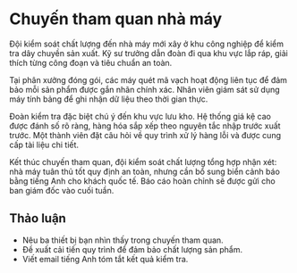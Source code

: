 # Chuyến tham quan nhà máy

Đội kiểm soát chất lượng đến nhà máy mới xây ở khu công nghiệp để kiểm tra dây chuyền sản xuất. Kỹ sư trưởng dẫn đoàn đi qua khu vực lắp ráp, giải thích từng công đoạn và tiêu chuẩn an toàn.

Tại phân xưởng đóng gói, các máy quét mã vạch hoạt động liên tục để đảm bảo mỗi sản phẩm được gắn nhãn chính xác. Nhân viên giám sát sử dụng máy tính bảng để ghi nhận dữ liệu theo thời gian thực.

Đoàn kiểm tra đặc biệt chú ý đến khu vực lưu kho. Hệ thống giá kệ cao được đánh số rõ ràng, hàng hóa sắp xếp theo nguyên tắc nhập trước xuất trước. Một thành viên đặt câu hỏi về quy trình xử lý hàng lỗi và được cung cấp tài liệu chi tiết.

Kết thúc chuyến tham quan, đội kiểm soát chất lượng tổng hợp nhận xét: nhà máy tuân thủ tốt quy định an toàn, nhưng cần bổ sung biển cảnh báo bằng tiếng Anh cho khách quốc tế. Báo cáo hoàn chỉnh sẽ được gửi cho ban giám đốc vào cuối tuần.

## Thảo luận

- Nêu ba thiết bị bạn nhìn thấy trong chuyến tham quan.
- Đề xuất cải tiến quy trình để đảm bảo chất lượng sản phẩm.
- Viết email tiếng Anh tóm tắt kết quả kiểm tra.
